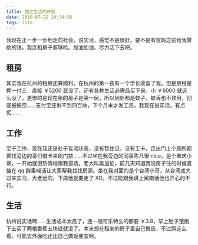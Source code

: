 ```yaml
---
title: 独立生活的开始
date: 2016-07-22 14:34:36
tags: life
---
```

我现在正一步一步地走向社会，说实话，感觉不是很好。要不是有爸妈之前给我赞助的钱，我连租房子都够呛。加油加油，尽力活下去吧。
<!--more-->
## 租房
其实我在杭州的租房还算顺利，在杭州的第一夜有一个学长收留了我。但是房租是押一付三，直接 ￥5200 就没了，还有各种生活必需品买下来，小 ￥6000 就这么没了，更惨的是现在租的房子是第一层，所以到处都是蚊子，蚊香也不顶用，彻底被掏空……支付宝还剩不到四百块，下个月末才发工资，我现在说实话，有点慌……
## 工作
至于工作，现在我还是处于盲流状态，没有暂住证，没有工卡，连出门上个厕所都要找旁边的哥们借卡来刷门禁……不过坐在我旁边的同事陈凡很 nice，是个重庆小哥，一开始就很热情地跟我搭话。老大叫吴加伦，前几天知道我没房子住的时候直接在 qq 群里喊话让大家帮我找找房源。坐在我对面的是个台湾小哥，从台湾成大过来实习，大老远的，下周他就要走了 XD。不过能跟我讲上闽南话他也开心的不行。
## 生活
杭州说实话啊……生活成本太高了，连一瓶可乐特么的都要 ￥3.8，早上肚子饿跑下去买了两根香蕉五块钱就没了。本来想在租来的房子里自己做饭，不过照这么看，可能去外面吃还比自己做饭便宜啊。	
